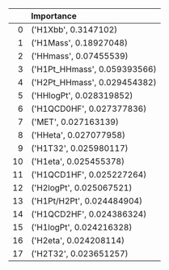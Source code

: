 |     | Importance                   |
| --: | :--------------------------- |
|   0 | ('H1Xbb', 0.3147102)         |
|   1 | ('H1Mass', 0.18927048)       |
|   2 | ('HHmass', 0.07455539)       |
|   3 | ('H1Pt_HHmass', 0.059393566) |
|   4 | ('H2Pt_HHmass', 0.029454382) |
|   5 | ('HHlogPt', 0.028319852)     |
|   6 | ('H1QCD0HF', 0.027377836)    |
|   7 | ('MET', 0.027163139)         |
|   8 | ('HHeta', 0.027077958)       |
|   9 | ('H1T32', 0.025980117)       |
|  10 | ('H1eta', 0.025455378)       |
|  11 | ('H1QCD1HF', 0.025227264)    |
|  12 | ('H2logPt', 0.025067521)     |
|  13 | ('H1Pt/H2Pt', 0.024484904)   |
|  14 | ('H1QCD2HF', 0.024386324)    |
|  15 | ('H1logPt', 0.024216328)     |
|  16 | ('H2eta', 0.024208114)       |
|  17 | ('H2T32', 0.023651257)       |
